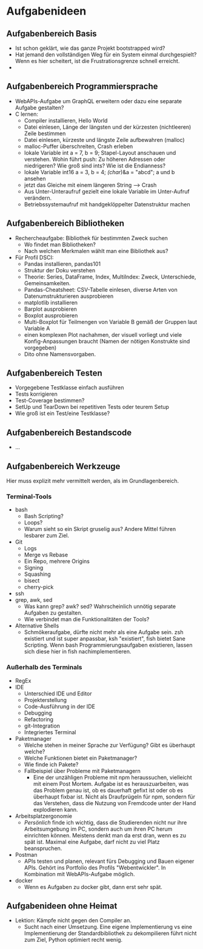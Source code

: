 # Aufgabenideen

## Aufgabenbereich Basis

- Ist schon geklärt, wie das ganze Projekt bootstrapped wird?
- Hat jemand den vollständigen Weg für ein System einmal durchgespielt?
  Wenn es hier scheitert, ist die Frustrationsgrenze schnell erreicht.
- 

## Aufgabenbereich Programmiersprache

- WebAPIs-Aufgabe um GraphQL erweitern oder dazu eine separate Aufgabe gestalten?
- C lernen:
  - Compiler installieren, Hello World
  - Datei einlesen, Länge der längsten und der kürzesten (nichtleeren) Zeile bestimmen
  - Datei einlesen, kürzeste und längste Zeile aufbewahren (malloc)
  - malloc-Puffer überschreiten, Crash erleben
  - lokale Variable int a = 7, b = 9; Stapel-Layout anschauen und verstehen.
    Wohin führt push: Zu höheren Adressen oder niedrigeren?
    Wie groß sind ints? Wie ist die Endianness?
  - lokale Variable int16 a = 3, b = 4; *(char*)&a = "abcd"; a und b ansehen
  - jetzt das Gleiche mit einem längeren String --> Crash
  - Aus Unter-Unteraufruf gezielt eine lokale Variable im Unter-Aufruf verändern.
  - Betriebssystemaufruf mit handgeklöppelter Datenstruktur machen

## Aufgabenbereich Bibliotheken

- Rechercheaufgabe: Bibliothek für bestimmten Zweck suchen
  - Wo findet man Bibliotheken?
  - Nach welchen Merkmalen wählt man eine Bibliothek aus?
- Für Profil DSCI:
  - Pandas installieren, pandas101
  - Struktur der Doku verstehen
  - Theorie: Series, DataFrame, Index, MultiIndex: Zweck, Unterschiede, Gemeinsamkeiten.
  - Pandas-Cheatsheet: CSV-Tabelle einlesen, diverse Arten von Datenumstrukturieren ausprobieren
  - matplotlib installieren
  - Barplot ausprobieren
  - Boxplot ausprobieren
  - Multi-Boxplot für Teilmengen von Variable B gemäß der Gruppen laut Variable A
  - einen komplexen Plot nachahmen, der visuell vorliegt und viele Konfig-Anpassungen braucht
    (Namen der nötigen Konstrukte sind vorgegeben)
  - Dito ohne Namensvorgaben.

## Aufgabenbereich Testen

- Vorgegebene Testklasse einfach ausführen
- Tests korrigieren
- Test-Coverage bestimmen?
- SetUp und TearDown bei repetitiven Tests oder teurem Setup
- Wie groß ist ein Test/eine Testklasse?

## Aufgabenbereich Bestandscode

- ...

## Aufgabenbereich Werkzeuge

Hier muss explizit mehr vermittelt werden, als im Grundlagenbereich.

### Terminal-Tools

- bash
  - Bash Scripting?
  - Loops?
  - Warum sieht so ein Skript gruselig aus? Andere Mittel führen lesbarer zum Ziel.
- Git
  - Logs
  - Merge vs Rebase
  - Ein Repo, mehrere Origins
  - Signing
  - Squashing
  - bisect
  - cherry-pick
- ssh
- grep, awk, sed
  - Was kann grep? awk? sed? Wahrscheinlich unnötig separate Aufgaben zu gestalten.
  - Wie verbindet man die Funktionalitäten der Tools?
- Alternative Shells
  - Schmökeraufgabe, dürfte nicht mehr als eine Aufgabe sein. zsh existiert und ist super 
    anpassbar, ksh "existiert", fish bietet Sane Scripting. Wenn bash Programmierungsaufgaben 
    existieren, lassen sich diese hier in fish nachimplementieren.


### Außerhalb des Terminals

- RegEx
- IDE
  - Unterschied IDE und Editor
  - Projekterstellung
  - Code-Ausführung in der IDE
  - Debugging
  - Refactoring
  - git-Integration
  - Integriertes Terminal
- Paketmanager
  - Welche stehen in meiner Sprache zur Verfügung? Gibt es überhaupt welche?
  - Welche Funktionen bietet ein Paketmanager?
  - Wie finde ich Pakete?
  - Fallbeispiel über Probleme mit Paketmanagern
    - Eine der unzähligen Probleme mit npm heraussuchen, vielleicht mit einem Post Mortem. 
      Aufgabe ist es herauszuarbeiten, was das Problem genau ist, ob es dauerhaft gefixt ist 
      oder ob es überhaupt fixbar ist. 
      Nicht als Draufprügeln für npm, sondern für das Verstehen, dass die Nutzung von Fremdcode 
      unter der Hand explodieren kann. 
- Arbeitsplatzergonomie
  - _Persönlich_ finde ich wichtig, dass die Studierenden nicht nur ihre Arbeitsumgebung im PC, 
    sondern auch um ihren PC herum einrichten können.
    Meistens denkt man da erst dran, wenn es zu spät ist.
    Maximal eine Aufgabe, darf nicht zu viel Platz beanspruchen.
- Postman
  - APIs testen und planen, relevant fürs Debugging und Bauen eigener APIs. 
    Gehört ins Portfolio des Profils "Webentwickler". In Kombination mit WebAPIs-Aufgabe möglich.
- docker
  - Wenn es Aufgaben zu docker gibt, dann erst sehr spät.

## Aufgabenideen ohne Heimat

- Lektion: Kämpfe nicht gegen den Compiler an.
  - Sucht nach einer Umsetzung. 
    Eine eigene Implementierung vs eine Implementierung der Standardbibliothek zu dekompilieren 
    führt nicht zum Ziel, Python optimiert recht wenig. 
